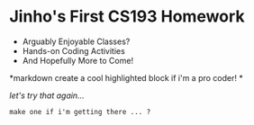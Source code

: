 # Jinho's First CS193 Homework

- Arguably Enjoyable Classes?
- Hands-on Coding Activities
- And Hopefully More to Come! 

*markdown
create a cool highlighted block if i'm a pro coder!
*

_let's try that again..._

```
make one if i'm getting there ... ?
```


